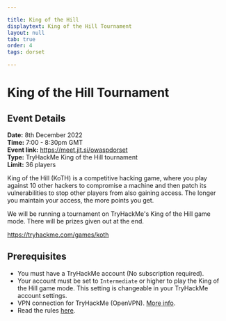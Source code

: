 ```yaml
---

title: King of the Hill
displaytext: King of the Hill Tournament
layout: null
tab: true
order: 4
tags: dorset

---
```


# King of the Hill Tournament
## Event Details
**Date:** 8th December 2022  
**Time:** 7:00 - 8:30pm GMT  
**Event link:** https://meet.jit.si/owaspdorset  
**Type:** TryHackMe King of the Hill tournament  
**Limit:** 36 players  

King of the Hill (KoTH) is a competitive hacking game, where you play against 10 other hackers to compromise a machine and then patch its vulnerabilities to stop other players from also gaining access. The longer you maintain your access, the more points you get.

We will be running a tournament on TryHackMe's King of the Hill game mode. There will be prizes given out at the end.

https://tryhackme.com/games/koth

## Prerequisites
* You must have a TryHackMe account (No subscription required).
* Your account must be set to `Intermediate` or higher to play the King of the Hill game mode. This setting is changeable in your TryHackMe account settings.
* VPN connection for TryHackMe (OpenVPN). [More info](https://tryhackme.com/room/openvpn).
* Read the rules [here](https://tryhackme.com/games/koth).
